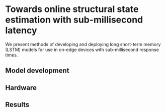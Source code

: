 # Towards online structural state estimation with sub-millisecond latency

We present methods of developing and deploying long short-term memory (LSTM) models for use in on-edge devices with sub-millisecond response times.

## Model development

## Hardware

## Results
